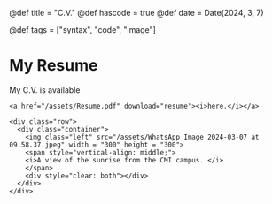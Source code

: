 @def title = "C.V."
@def hascode = true
@def date = Date(2024, 3, 7)

@def tags = ["syntax", "code", "image"]

# My Resume

My C.V. is available 
~~~
<a href="/assets/Resume.pdf" download="resume"><i>here.</i></a>
~~~

~~~
<div class="row">
  <div class="container">
    <img class="left" src="/assets/WhatsApp Image 2024-03-07 at 09.58.37.jpeg" width = "300" height = "300">
    <span style="vertical-align: middle;">
    <i>A view of the sunrise from the CMI campus. </i>
    </span>     
    <div style="clear: both"></div> 
  </div>
</div>
~~~
